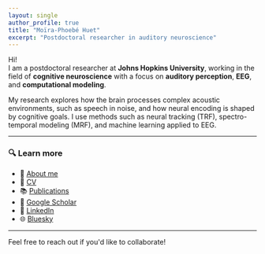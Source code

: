 ```yaml
---
layout: single
author_profile: true
title: "Moïra-Phoebé Huet"
excerpt: "Postdoctoral researcher in auditory neuroscience"
---
```


Hi!  
I am a postdoctoral researcher at **Johns Hopkins University**, working in the field of **cognitive neuroscience** with a focus on **auditory perception**, **EEG**, and **computational modeling**.

My research explores how the brain processes complex acoustic environments, such as speech in noise, and how neural encoding is shaped by cognitive goals. I use methods such as neural tracking (TRF), spectro-temporal modeling (MRF), and machine learning applied to EEG.

---

### 🔍 Learn more
- 👤 [About me](/about/)
- 📄 [CV](/cv/)
- 📚 [Publications](/publications/)
- 🔗 [Google Scholar](https://scholar.google.com/citations?user=XXXXXX)  
- 💼 [LinkedIn](https://www.linkedin.com/in/mphuet/)  
- 🌐 [Bluesky](https://bsky.app/profile/mphuet.bsky.social)

---

Feel free to reach out if you'd like to collaborate!
